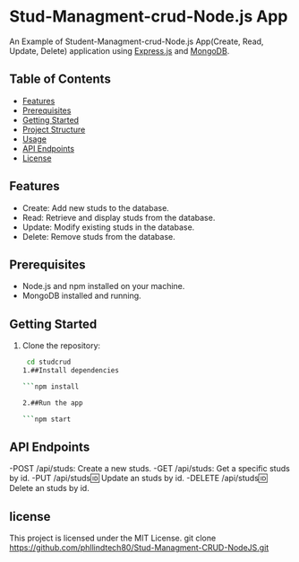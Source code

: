 # Stud-Managment-crud-Node.js App

An Example of Student-Managment-crud-Node.js App(Create, Read, Update, Delete) application using [Express.js](https://expressjs.com/) and [MongoDB](https://www.mongodb.com/).

## Table of Contents

- [Features](#features)
- [Prerequisites](#prerequisites)
- [Getting Started](#getting-started)
- [Project Structure](#project-structure)
- [Usage](#usage)
- [API Endpoints](#api-endpoints)
- [License](#license)

## Features
- Create: Add new studs to the database.
- Read: Retrieve and display studs from the database.
- Update: Modify existing studs in the database.
- Delete: Remove studs from the database.

## Prerequisites

- Node.js and npm installed on your machine.
- MongoDB installed and running.

## Getting Started

1. Clone the repository:

   ```bash
    cd studcrud
   1.##Install dependencies
   
   ```npm install

   2.##Run the app
   
   ```npm start

   
## API Endpoints
-POST /api/studs: Create a new studs.
-GET /api/studs: Get a specific studs by id.
-PUT /api/studs:id: Update an studs by id.
-DELETE /api/studs:id:  Delete an studs by id.

## license
This project is licensed under the MIT License.
   git clone https://github.com/phllindtech80/Stud-Managment-CRUD-NodeJS.git

